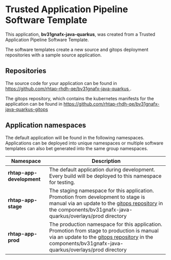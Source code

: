 # Trusted Application Pipeline Software Template

This application, **bv31gnafx-java-quarkus**, was created from a Trusted Application Pipeline Software Template.

The software templates create a new source and gitops deployment repositories with a sample source application. 

## Repositories

The source code for your application can be found in [https://github.com/rhtap-rhdh-qe/bv31gnafx-java-quarkus ](https://github.com/rhtap-rhdh-qe/bv31gnafx-java-quarkus ).
 
The gitops repository, which contains the kubernetes manifests for the application can be found in 
[https://github.com/rhtap-rhdh-qe/bv31gnafx-java-quarkus-gitops ](https://github.com/rhtap-rhdh-qe/bv31gnafx-java-quarkus-gitops ) 

## Application namespaces 

The default application will be found in the following namespaces. Applications can be deployed into unique namespaces or multiple software templates can also bet generated into the same group namespaces.  

|  Namespace   |  Description   |  
| -------- | -------- |   
| **rhtap-app-development** | The default application during development. Every build will be deployed to this namespace for testing. | 
| **rhtap-app-stage** | The staging namespace for this application. Promotion from development to stage is manual via an update to the [gitops repository](https://github.com/rhtap-rhdh-qe/bv31gnafx-java-quarkus-gitops ) in the components/bv31gnafx-java-quarkus/overlays/prod directory |  
| **rhtap-app-prod** | The production namespace for this application. Promotion from stage to production is manual via an update to the [gitops repository](https://github.com/rhtap-rhdh-qe/bv31gnafx-java-quarkus-gitops ) in the components/bv31gnafx-java-quarkus/overlays/prod directory | 